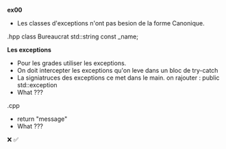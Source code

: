 **ex00**

- Les classes d'exceptions n'ont pas besion de la forme Canonique.

.hpp
class Bureaucrat 
std::string const _name;

**Les exceptions**
- Pour les grades utiliser les exceptions. 
- On doit intercepter les exceptions qu'on leve dans un bloc de try-catch
- La signiatruces des exceptions ce met dans le main. on rajouter : public std::exception
- What ???


.cpp
- return "message"
- What ???







❌
✅
